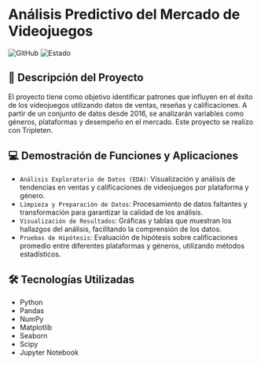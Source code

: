 # Análisis Predictivo del Mercado de Videojuegos
![GitHub](https://img.shields.io/badge/GitHub-Repository-lightgrey)
![Estado](https://img.shields.io/badge/Estado-Terminado-brightgreen)

## 📖 Descripción del Proyecto
El proyecto tiene como objetivo identificar patrones que influyen en el éxito de los videojuegos utilizando datos de ventas, reseñas y calificaciones. A partir de un conjunto de datos desde 2016, se analizarán variables como géneros, plataformas y desempeño en el mercado. Este proyecto se realizo con Tripleten.

## 💻 Demostración de Funciones y Aplicaciones
- `Análisis Exploratorio de Datos (EDA)`: Visualización y análisis de tendencias en ventas y calificaciones de videojuegos por plataforma y género.
- `Limpieza y Preparación de Datos`: Procesamiento de datos faltantes y transformación para garantizar la calidad de los análisis.
- `Visualización de Resultados`: Gráficas y tablas que muestran los hallazgos del análisis, facilitando la comprensión de los datos.
- `Pruebas de Hipótesis`: Evaluación de hipótesis sobre calificaciones promedio entre diferentes plataformas y géneros, utilizando métodos estadísticos.

## 🛠 Tecnologías Utilizadas
- Python
- Pandas
- NumPy
- Matplotlib
- Seaborn
- Scipy
- Jupyter Notebook
